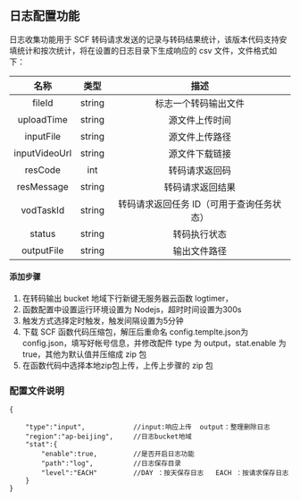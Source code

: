 



## 日志配置功能
日志收集功能用于 SCF 转码请求发送的记录与转码结果统计，该版本代码支持安填统计和按次统计，将在设置的日志目录下生成响应的 csv 文件，文件格式如下：

名称 | 类型 |  描述 
:-: | :-: | :-: 
fileId | string | 标志一个转码输出文件
uploadTime | string | 源文件上传时间
inputFile | string | 源文件上传路径
inputVideoUrl | string | 源文件下载链接
resCode | int | 转码请求返回码
resMessage | string | 转码请求返回结果
vodTaskId | string | 转码请求返回任务 ID（可用于查询任务状态）
status | string | 转码执行状态 
outputFile | string | 输出文件路径



#### 添加步骤
1. 在转码输出 bucket 地域下行新键无服务器云函数 logtimer，
2. 函数配置中设置运行环境设置为 Nodejs，超时时间设置为300s
3. 触发方式选择定时触发，触发间隔设置为5分钟
4. 下载 SCF 函数代码压缩包，解压后重命名 config.templte.json为config.json，填写好帐号信息，并修改配件 type 为 output，stat.enable 为true，其他为默认值并压缩成 zip 包
5. 在函数代码中选择本地zip包上传，上传上步骤的 zip 包


### 配置文件说明

    {

        "type":"input",            //input:响应上传  output：整理删除日志
        "region":"ap-beijing",     //日志bucket地域
        "stat":{
            "enable":true,         //是否开启日志功能
            "path":"log",          //日志保存目录
            "level":"EACH"         //DAY ：按天保存日志   EACH ：按请求保存日志
        }
    }
